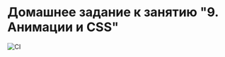 # Домашнее задание к занятию "9. Анимации и CSS"

![CI](https://github.com/Mitriy-Bug/animation/actions/workflows/web.yml/badge.svg)
